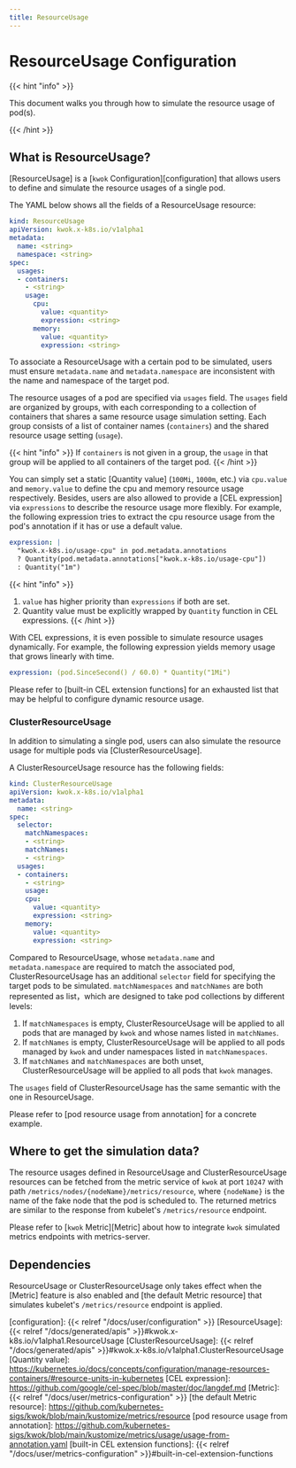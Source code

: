 ```yaml
---
title: ResourceUsage
---
```


# ResourceUsage Configuration

{{< hint "info" >}}

This document walks you through how to simulate the resource usage of pod(s).

{{< /hint >}}

## What is ResourceUsage?

[ResourceUsage] is a [`kwok` Configuration][configuration] that allows users to define and simulate the resource usages of a single pod.

The YAML below shows all the fields of a ResourceUsage resource:

``` yaml
kind: ResourceUsage
apiVersion: kwok.x-k8s.io/v1alpha1
metadata:
  name: <string>
  namespace: <string>
spec:
  usages:
  - containers:
    - <string>
    usage:
      cpu:
        value: <quantity>
        expression: <string>
      memory:
        value: <quantity>
        expression: <string>
```

To associate a ResourceUsage with a certain pod to be simulated, users must ensure `metadata.name` and `metadata.namespace` are inconsistent with the name and namespace of the target pod.

The resource usages of a pod are specified via `usages` field.
The `usages` field are organized by groups, with each corresponding to a collection of containers that shares a same resource usage simulation setting.
Each group consists of a list of container names (`containers`) and the shared resource usage setting (`usage`).

{{< hint "info" >}}
If `containers` is not given in a group, the `usage` in that group will be applied to all containers of the target pod.
{{< /hint >}}

You can simply set a static [Quantity value] (`100Mi`, `1000m`, etc.) via `cpu.value` and `memory.value` to define the cpu and memory resource usage respectively.
Besides, users are also allowed to provide a [CEL expression] via `expressions` to describe the resource usage more flexibly. For example,
the following expression tries to extract the cpu resource usage from the pod's annotation if it has or use a default value.

```yaml
expression: |
  "kwok.x-k8s.io/usage-cpu" in pod.metadata.annotations
  ? Quantity(pod.metadata.annotations["kwok.x-k8s.io/usage-cpu"])
  : Quantity("1m")
```

{{< hint "info" >}}
1. `value` has higher priority than `expressions` if both are set.
2. Quantity value must be explicitly wrapped by `Quantity` function in CEL expressions.
{{< /hint >}}

With CEL expressions, it is even possible to simulate resource usages dynamically. For example, the following expression
yields memory usage that grows linearly with time.
```yaml
expression: (pod.SinceSecond() / 60.0) * Quantity("1Mi")
```
Please refer to [built-in CEL extension functions] for an exhausted list that may be helpful to configure dynamic resource usage.


### ClusterResourceUsage

In addition to simulating a single pod, users can also simulate the resource usage for multiple pods via [ClusterResourceUsage].

A ClusterResourceUsage resource has the following fields:

``` yaml
kind: ClusterResourceUsage
apiVersion: kwok.x-k8s.io/v1alpha1
metadata:
  name: <string>
spec:
  selector:
    matchNamespaces:
    - <string>
    matchNames:
    - <string>
  usages:
  - containers:
    - <string>
    usage:
    cpu:
      value: <quantity>
      expression: <string>
    memory:
      value: <quantity>
      expression: <string>
```
Compared to ResourceUsage, whose `metadata.name` and `metadata.namespace` are required to match the associated pod, 
ClusterResourceUsage has an additional `selector` field for specifying the target pods to be simulated.
`matchNamespaces` and `matchNames` are both represented as list，which are designed to take pod collections by different levels:

1. If `matchNamespaces` is empty, ClusterResourceUsage will be applied to all pods that are managed by `kwok` and whose names listed in `matchNames`.
2. If `matchNames` is empty, ClusterResourceUsage will be applied to all pods managed by `kwok` and under namespaces listed in `matchNamespaces`.
3. If `matchNames` and `matchNamespaces` are both unset, ClusterResourceUsage will be applied to all pods that `kwok` manages.

The `usages` field of ClusterResourceUsage has the same semantic with the one in ResourceUsage.

Please refer to [pod resource usage from annotation] for a concrete example.

## Where to get the simulation data?

The resource usages defined in ResourceUsage and ClusterResourceUsage resources can be fetched from the metric service of `kwok` at port `10247` with path `/metrics/nodes/{nodeName}/metrics/resource`,
where `{nodeName}` is the name of the fake node that the pod is scheduled to.
The returned metrics are similar to the response from kubelet's `/metrics/resource` endpoint.

Please refer to [`kwok` Metric][Metric] about how to integrate `kwok` simulated metrics endpoints with metrics-server.  

## Dependencies

ResourceUsage or ClusterResourceUsage only takes effect when the [Metric] feature is also enabled and
[the default Metric resource] that simulates kubelet's `/metrics/resource` endpoint is applied. 


[configuration]: {{< relref "/docs/user/configuration" >}}
[ResourceUsage]: {{< relref "/docs/generated/apis" >}}#kwok.x-k8s.io/v1alpha1.ResourceUsage
[ClusterResourceUsage]: {{< relref "/docs/generated/apis" >}}#kwok.x-k8s.io/v1alpha1.ClusterResourceUsage
[Quantity value]: https://kubernetes.io/docs/concepts/configuration/manage-resources-containers/#resource-units-in-kubernetes
[CEL expression]: https://github.com/google/cel-spec/blob/master/doc/langdef.md
[Metric]: {{< relref "/docs/user/metrics-configuration" >}}
[the default Metric resource]:  https://github.com/kubernetes-sigs/kwok/blob/main/kustomize/metrics/resource
[pod resource usage from annotation]: https://github.com/kubernetes-sigs/kwok/blob/main/kustomize/metrics/usage/usage-from-annotation.yaml
[built-in CEL extension functions]: {{< relref "/docs/user/metrics-configuration" >}}#built-in-cel-extension-functions

